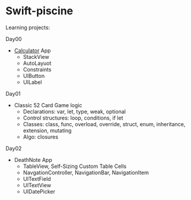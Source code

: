 # Swift-piscine
Learning projects:

Day00 
- [Calculator](https://github.com/LidiaGr/Swift-piscine/tree/main/day00) App   
  - StackView   
  - AutoLayuot
  - Constraints
  - UIButton
  - UILabel

Day01 
- Classic 52 Card Game logic
  - Declarations: var, let, type, weak, optional
  - Control structures: loop, conditions, if let
  - Classes: class, func, overload, override, struct, enum, inheritance, extension, mutating
  - Algo: closures

Day02
- DeathNote App
  - TableView, Self-Sizing Custom Table Cells
  - NavgationController, NavigationBar, NavigationItem
  - UITextField
  - UITextView
  - UIDatePicker
